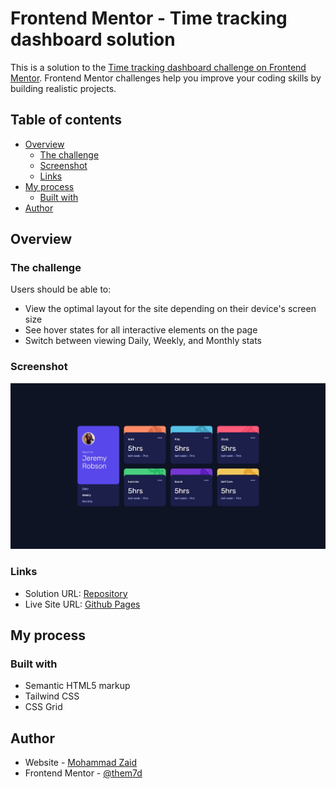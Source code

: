# Frontend Mentor - Time tracking dashboard solution

This is a solution to the [Time tracking dashboard challenge on Frontend Mentor](https://www.frontendmentor.io/challenges/time-tracking-dashboard-UIQ7167Jw). Frontend Mentor challenges help you improve your coding skills by building realistic projects.

## Table of contents

- [Overview](#overview)
  - [The challenge](#the-challenge)
  - [Screenshot](#screenshot)
  - [Links](#links)
- [My process](#my-process)
  - [Built with](#built-with)
- [Author](#author)

## Overview

### The challenge

Users should be able to:

- View the optimal layout for the site depending on their device's screen size
- See hover states for all interactive elements on the page
- Switch between viewing Daily, Weekly, and Monthly stats

### Screenshot

![](./design/screenshot.jpg)

### Links

- Solution URL: [Repository](https://github.com/them7d/time-tracking-dashboard)
- Live Site URL: [Github Pages](https://them7d.github.io/time-tracking-dashboard/)

## My process

### Built with

- Semantic HTML5 markup
- Tailwind CSS
- CSS Grid

## Author

- Website - [Mohammad Zaid](https://www.github.com/them7d)
- Frontend Mentor - [@them7d](https://www.frontendmentor.io/profile/them7d)
